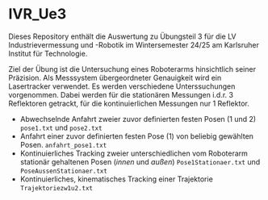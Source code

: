 # IVR_Ue3

Dieses Repository enthält die Auswertung zu Übungsteil 3 für die LV Industrievermessung und -Robotik im Wintersemester 24/25 am Karlsruher Institut für Technologie.

Ziel der Übung ist die Untersuchung eines Roboterarms hinsichtlich seiner Präzision. Als Messsystem übergeordneter Genauigkeit wird ein Lasertracker verwendet. Es werden verschiedene Unterssuchungen vorgenommen. Dabei werden für die stationären Messungen i.d.r. 3 Reflektoren getrackt, für die kontinuierlichen Messungen nur 1 Reflektor.

- Abwechselnde Anfahrt zweier zuvor definierten festen Posen (1 und 2)
`pose1.txt` und `pose2.txt`
- Anfahrt einer zuvor definierten festen Pose (1) von beliebig gewählten Posen.
`anfahrt_pose1.txt`
- Kontinuierliches Tracking zweier unterschiedlichen vom Roboterarm stationär gehaltenen Posen (*innen* und *außen*) 
`Pose1Stationaer.txt` und `PoseAussenStationaer.txt`
- Kontinuierliches, kinematisches Tracking einer Trajektorie
`Trajektoriezw1u2.txt`
